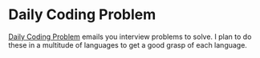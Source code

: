 # Daily Coding Problem
[Daily Coding Problem](https://www.dailycodingproblem.com/ "dailycodingproblem") emails you interview problems to solve. I plan to do these in a multitude of languages to get a good grasp of each language.
